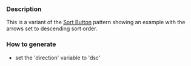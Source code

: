 ### Description
This is a variant of the [Sort Button](./?p=atoms-button-sort) pattern showing an example with the arrows set to descending sort order.

### How to generate
* set the 'direction' variable to 'dsc'
